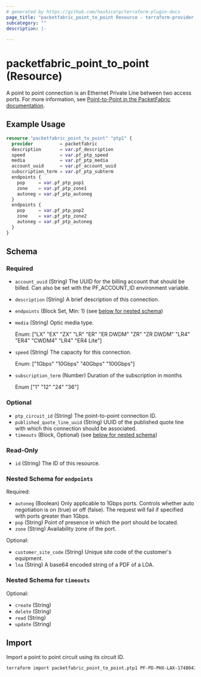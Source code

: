 ```yaml
---
# generated by https://github.com/hashicorp/terraform-plugin-docs
page_title: "packetfabric_point_to_point Resource - terraform-provider-packetfabric"
subcategory: ""
description: |-
  
---
```


# packetfabric_point_to_point (Resource)

A point to point connection is an Ethernet Private Line between two access ports. For more information, see [Point-to-Point in the PacketFabric documentation](https://docs.packetfabric.com/epl/).

## Example Usage

```terraform
resource "packetfabric_point_to_point" "ptp1" {
  provider          = packetfabric
  description       = var.pf_description
  speed             = var.pf_ptp_speed
  media             = var.pf_ptp_media
  account_uuid      = var.pf_account_uuid
  subscription_term = var.pf_ptp_subterm
  endpoints {
    pop     = var.pf_ptp_pop1
    zone    = var.pf_ptp_zone1
    autoneg = var.pf_ptp_autoneg
  }
  endpoints {
    pop     = var.pf_ptp_pop2
    zone    = var.pf_ptp_zone2
    autoneg = var.pf_ptp_autoneg
  }
}
```

<!-- schema generated by tfplugindocs -->
## Schema

### Required

- `account_uuid` (String) The UUID for the billing account that should be billed. Can also be set with the PF_ACCOUNT_ID environment variable.
- `description` (String) A brief description of this connection.
- `endpoints` (Block Set, Min: 1) (see [below for nested schema](#nestedblock--endpoints))
- `media` (String) Optic media type.

	Enum: ["LX" "EX" "ZX" "LR" "ER" "ER DWDM" "ZR" "ZR DWDM" "LR4" "ER4" "CWDM4" "LR4" "ER4 Lite"]
- `speed` (String) The capacity for this connection.

	Enum: ["1Gbps" "10Gbps" "40Gbps" "100Gbps"]
- `subscription_term` (Number) Duration of the subscription in months

	Enum ["1" "12" "24" "36"]

### Optional

- `ptp_circuit_id` (String) The point-to-point connection ID.
- `published_quote_line_uuid` (String) UUID of the published quote line with which this connection should be associated.
- `timeouts` (Block, Optional) (see [below for nested schema](#nestedblock--timeouts))

### Read-Only

- `id` (String) The ID of this resource.

<a id="nestedblock--endpoints"></a>
### Nested Schema for `endpoints`

Required:

- `autoneg` (Boolean) Only applicable to 1Gbps ports. Controls whether auto negotiation is on (true) or off (false). The request will fail if specified with ports greater than 1Gbps.
- `pop` (String) Point of presence in which the port should be located.
- `zone` (String) Availability zone of the port.

Optional:

- `customer_site_code` (String) Unique site code of the customer's equipment.
- `loa` (String) A base64 encoded string of a PDF of a LOA.


<a id="nestedblock--timeouts"></a>
### Nested Schema for `timeouts`

Optional:

- `create` (String)
- `delete` (String)
- `read` (String)
- `update` (String)




## Import

Import a point to point circuit using its circuit ID.

```bash
terraform import packetfabric_point_to_point.ptp1 PF-PD-PHX-LAX-1748043-PF
```